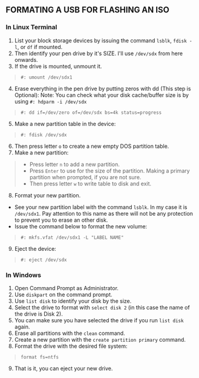 ## FORMATING A USB FOR FLASHING AN ISO

### In Linux Terminal

1. List your block storage devices by issuing the command `lsblk`, `fdisk -l`, or `df` if mounted.
2. Then identify your pen drive by it's SIZE. I'll use `/dev/sdx` from here onwards.
3. If the drive is mounted, unmount it.
> ```
> #: umount /dev/sdx1
> ```
4. Erase everything in the pen drive by putting zeros with dd (This step is Optional):
Note: You can check what your disk cache/buffer size is by using `#: hdparm -i /dev/sdx`
> ```
> #: dd if=/dev/zero of=/dev/sdx bs=4k status=progress
> ```
5. Make a new partition table in the device:
> ```
> #: fdisk /dev/sdx
> ```
6. Then press letter `o` to create a new empty DOS partition table.
7. Make a new partition:
> - Press letter `n` to add a new partition.
> - Press `Enter` to use for the size of the partition. Making a primary partition when prompted, if you are not sure.
> - Then press letter `w` to write table to disk and exit.
8. Format your new partition.
  - See your new partition label with the command `lsblk`. In my case it is `/dev/sdx1`. Pay attention to this name as there will not be any protection to prevent you to erase an other disk.
  - Issue the command below to format the new volume:
> ```
> #: mkfs.vfat /dev/sdx1 -L "LABEL NAME"
> ```
9. Eject the device:
> ```
> #: eject /dev/sdx
> ```

### In Windows

1. Open Command Prompt as Administrator.
2. Use `diskpart` on the command prompt.
3. Use `list disk` to identify your disk by the size.
4. Select the drive to format with `select disk 2` (in this case the name of the drive is Disk 2).
5. You can make sure you have selected the drive if you run `list disk` again.
6. Erase all partitions with the `clean` command.
7. Create a new partition with the `create partition primary` command.
8. Format the drive with the desired file system:
> ```
> format fs=ntfs
> ```
9. That is it, you can eject your new drive.
